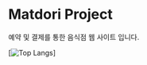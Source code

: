 # Matdori Project

예약 및 결제를 통한 음식점 웹 사이트 입니다.

[![Top Langs](https://github-readme-stats.vercel.app/api/top-langs/?username=kimns2247)]




